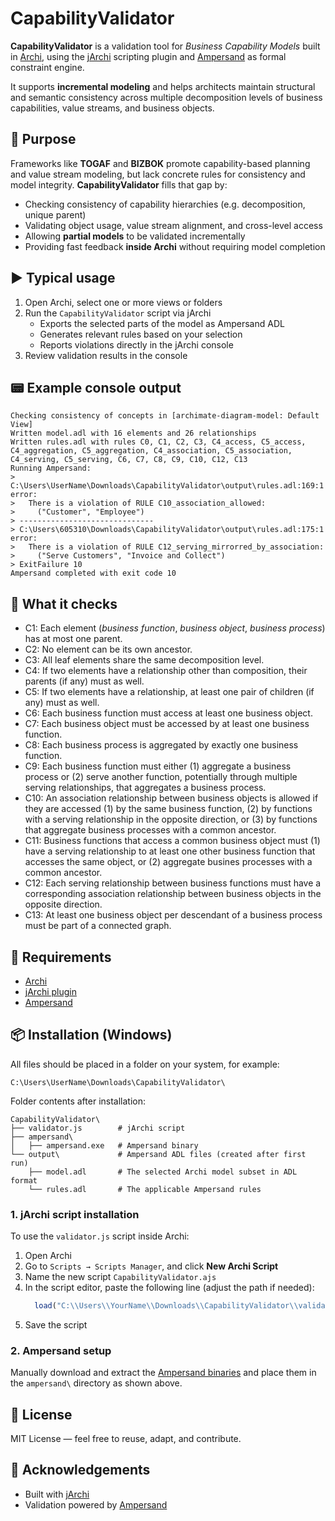 # CapabilityValidator

**CapabilityValidator** is a validation tool for *Business Capability Models* built in [Archi](https://www.archimatetool.com/), using the [jArchi](https://github.com/archimatetool/archi-scripting-plugin) scripting plugin and [Ampersand](https://www.ampersandtarski.org/) as formal constraint engine.

It supports **incremental modeling** and helps architects maintain structural and semantic consistency across multiple decomposition levels of business capabilities, value streams, and business objects.

## 🎯 Purpose

Frameworks like **TOGAF** and **BIZBOK** promote capability-based planning and value stream modeling, but lack concrete rules for consistency and model integrity.  **CapabilityValidator** fills that gap by:

- Checking consistency of capability hierarchies (e.g. decomposition, unique parent)
- Validating object usage, value stream alignment, and cross-level access
- Allowing **partial models** to be validated incrementally
- Providing fast feedback **inside Archi** without requiring model completion

## ▶️ Typical usage

1. Open Archi, select one or more views or folders
2. Run the `CapabilityValidator` script via jArchi
    - Exports the selected parts of the model as Ampersand ADL
    - Generates relevant rules based on your selection
    - Reports violations directly in the jArchi console
3. Review validation results in the console

## 📟 Example console output

```
Checking consistency of concepts in [archimate-diagram-model: Default View]
Written model.adl with 16 elements and 26 relationships
Written rules.adl with rules C0, C1, C2, C3, C4_access, C5_access, C4_aggregation, C5_aggregation, C4_association, C5_association, C4_serving, C5_serving, C6, C7, C8, C9, C10, C12, C13
Running Ampersand:
> C:\Users\UserName\Downloads\CapabilityValidator\output\rules.adl:169:1 error:
>   There is a violation of RULE C10_association_allowed:
>     ("Customer", "Employee")
> ------------------------------
> C:\Users\605310\Downloads\CapabilityValidator\output\rules.adl:175:1 error:
>   There is a violation of RULE C12_serving_mirrorred_by_association:
>     ("Serve Customers", "Invoice and Collect")
> ExitFailure 10
Ampersand completed with exit code 10
```

## 🧪 What it checks

- C1: Each element (*business function*, *business object*, *business process*) has at most one parent.
- C2: No element can be its own ancestor.
- C3: All leaf elements share the same decomposition level.
- C4: If two elements have a relationship other than composition, their parents (if any) must as well.
- C5: If two elements have a relationship, at least one pair of children (if any) must as well.
- C6: Each business function must access at least one business object.
- C7: Each business object must be accessed by at least one business function.
- C8: Each business process is aggregated by exactly one business function.
- C9: Each business function must either (1) aggregate a business process or (2) serve another function, potentially through multiple serving relationships, that aggregates a business process.
- C10: An association relationship between business objects is allowed if they are accessed (1) by the same business function, (2) by functions with a serving relationship in the opposite direction, or (3) by functions that aggregate business processes with a common ancestor.
- C11: Business functions that access a common business object must (1) have a serving relationship to at least one other business function that accesses the same object, or (2) aggregate busines processes with a common ancestor.
- C12: Each serving relationship between business functions must have a corresponding association relationship between business objects in the opposite direction.
- C13: At least one business object per descendant of a business process must be part of a connected graph.

## 🔧 Requirements

- [Archi](https://www.archimatetool.com/)
- [jArchi plugin](https://github.com/archimatetool/archi-scripting-plugin)
- [Ampersand](https://github.com/AmpersandTarski/Ampersand)


## 📦 Installation (Windows)

All files should be placed in a folder on your system, for example:
```
C:\Users\UserName\Downloads\CapabilityValidator\
```
Folder contents after installation:
```
CapabilityValidator\
├── validator.js        # jArchi script
├── ampersand\
│   ├── ampersand.exe   # Ampersand binary
└── output\             # Ampersand ADL files (created after first run)
    ├── model.adl       # The selected Archi model subset in ADL format
    └── rules.adl       # The applicable Ampersand rules
```

### 1. jArchi script installation
To use the `validator.js` script inside Archi:
1.  Open Archi
2.  Go to `Scripts → Scripts Manager`, and click **New Archi Script**
3.  Name the new script `CapabilityValidator.ajs`
4.  In the script editor, paste the following line (adjust the path if needed):
	```javascript
      load("C:\\Users\\YourName\\Downloads\\CapabilityValidator\\validator.js");
5.  Save the script

### 2. Ampersand setup
Manually download and extract the [Ampersand binaries](https://github.com/AmpersandTarski/Ampersand/releases) and place them in the `ampersand\` directory as shown above.


## 📜 License

MIT License — feel free to reuse, adapt, and contribute.

## 🔗 Acknowledgements

- Built with [jArchi](https://github.com/archimatetool/archi-scripting-plugin)
- Validation powered by [Ampersand](https://github.com/AmpersandTarski/Ampersand)
